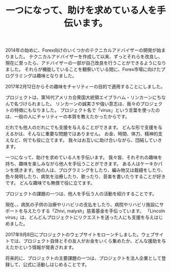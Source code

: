 ﻿---
layout: post

title: 一つになって、助けを求めている人を手伝います。
meta: 12.02.2017
cover_img: 2017.02.12/logo.png
cover_fit: contain

category: news

lang: jp
ref: lincoln_virus_start
---

2014年の始めに、Forex向けのいくつかのテクニカルアドバイザーの開発が始まりました。
テクニカルアドバイザーを作成して以来、ずっとそれらを改良し、現在に至ったら、アドバイザーの一部が自己改良を行うことができるようになりました。
それらが機能していることを観察いている間に、Forex市場に向けたプログラミングは趣味となりました。

2017年2月12日からその趣味をチャリティーの目的で適用することにしました。

プロジェクトは、第16代アメリカ合衆国大統領エイブラハム・リンカーンにちなんで名づけられました。
リンカーンの誠実さや強い意志は、我々のプロジェクトの特徴にもなりました。
プロジェクト名で「virus」という言葉を使ったのは、一般の人にチャリティーの本質を教えたかったからです。

だれでも他人のだれにでも支援を与えることができます。
どんな形で支援を与えるかは、そんなに重要な問題ではありません。
お金、時間、体力、精神的支えなど、何でも役に立てます。
我々はお互いに助け合いながら、団結していきます。

一つになって、助けを求めている人を手伝います。
我々皆、それぞれの趣味を持ち、趣味を楽しみながら他人を手伝うことができます。
ある人はケーキかパンを焼きます。他の人は、プログラミングをしたり、編み物又は裁縫をしたり、色々発明したり、病気を治療したり、歌ったり、音楽を書いたりすることが好きです。
どんな趣味でも無償で役に立てます。

プロジェクトの課題の一つは、他人を手伝う人の活動を紹介することです。

現在、、病気の子供の治療やリハビリの支払をしたり、病院やリハビリ施設にサポートを与えたりする「Zhivi, malysh」慈善基金を手伝っています。
「Lincoln virus」は、どんどんプロジェクトにリクエストを送った人にも支援を与えはじめました。

2017年9月8日にプロジェクトのウェブサイトをローンチしました。ウェブサイトでは、プロジェクト自体とその友人がお金をいくら集めたか、どんな援助を与えたかという情報が発表されます。

将来的に、プロジェクトの主要課題の一つは、プロジェクトを法人企業として登録して、公式に活動しはじめることです。
